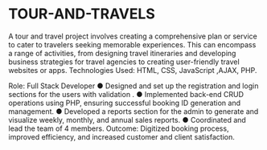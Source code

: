 # TOUR-AND-TRAVELS
A tour and travel project involves creating a comprehensive plan or service to cater to travelers seeking memorable experiences. 
This can encompass a range of activities, from designing travel itineraries and developing business strategies for travel agencies to creating user-friendly travel websites or apps.
Technologies Used: HTML, CSS, JavaScript ,AJAX, PHP.

Role: Full Stack Developer
●    Designed and set up the registration and login sections for the users with validation .
●    Implemented back-end CRUD operations using PHP, ensuring successful booking ID generation and management.
●    Developed a reports section for the admin to generate and visualize weekly, monthly, and annual sales reports.
●    Coordinated and lead the team of 4 members.
Outcome: Digitized booking process, improved efficiency, and increased customer and client satisfaction.
